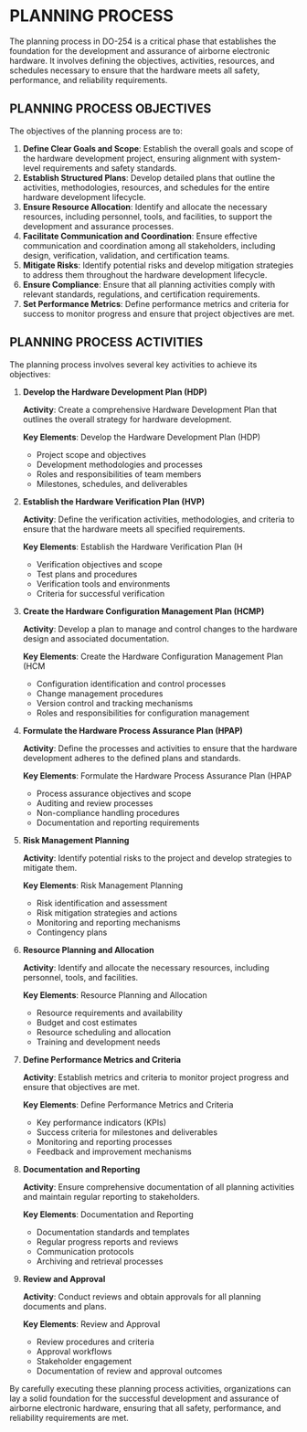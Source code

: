 # PLANNING PROCESS

The planning process in DO-254 is a critical phase that establishes the foundation for the development and assurance of airborne electronic hardware. It involves defining the objectives, activities, resources, and schedules necessary to ensure that the hardware meets all safety, performance, and reliability requirements.

## PLANNING PROCESS OBJECTIVES

The objectives of the planning process are to:

1. **Define Clear Goals and Scope**: Establish the overall goals and scope of the hardware development project, ensuring alignment with system-level requirements and safety standards.
2. **Establish Structured Plans**: Develop detailed plans that outline the activities, methodologies, resources, and schedules for the entire hardware development lifecycle.
3. **Ensure Resource Allocation**: Identify and allocate the necessary resources, including personnel, tools, and facilities, to support the development and assurance processes.
4. **Facilitate Communication and Coordination**: Ensure effective communication and coordination among all stakeholders, including design, verification, validation, and certification teams.
5. **Mitigate Risks**: Identify potential risks and develop mitigation strategies to address them throughout the hardware development lifecycle.
6. **Ensure Compliance**: Ensure that all planning activities comply with relevant standards, regulations, and certification requirements.
7. **Set Performance Metrics**: Define performance metrics and criteria for success to monitor progress and ensure that project objectives are met.

## PLANNING PROCESS ACTIVITIES

The planning process involves several key activities to achieve its objectives:

1. **Develop the Hardware Development Plan (HDP)**

   **Activity**: Create a comprehensive Hardware Development Plan that outlines the overall strategy for hardware development.

   **Key Elements**: Develop the Hardware Development Plan (HDP)

   - Project scope and objectives
   - Development methodologies and processes
   - Roles and responsibilities of team members
   - Milestones, schedules, and deliverables

2. **Establish the Hardware Verification Plan (HVP)**

   **Activity**: Define the verification activities, methodologies, and criteria to ensure that the hardware meets all specified requirements.

   **Key Elements**: Establish the Hardware Verification Plan (H

   - Verification objectives and scope
   - Test plans and procedures
   - Verification tools and environments
   - Criteria for successful verification

3. **Create the Hardware Configuration Management Plan (HCMP)**

   **Activity**: Develop a plan to manage and control changes to the hardware design and associated documentation.

   **Key Elements**: Create the Hardware Configuration Management Plan (HCM

   - Configuration identification and control processes
   - Change management procedures
   - Version control and tracking mechanisms
   - Roles and responsibilities for configuration management

4. **Formulate the Hardware Process Assurance Plan (HPAP)**

   **Activity**: Define the processes and activities to ensure that the hardware development adheres to the defined plans and standards.

   **Key Elements**: Formulate the Hardware Process Assurance Plan (HPAP

   - Process assurance objectives and scope
   - Auditing and review processes
   - Non-compliance handling procedures
   - Documentation and reporting requirements

5. **Risk Management Planning**

   **Activity**: Identify potential risks to the project and develop strategies to mitigate them.

   **Key Elements**: Risk Management Planning

   - Risk identification and assessment
   - Risk mitigation strategies and actions
   - Monitoring and reporting mechanisms
   - Contingency plans

6. **Resource Planning and Allocation**

   **Activity**: Identify and allocate the necessary resources, including personnel, tools, and facilities.

   **Key Elements**: Resource Planning and Allocation

   - Resource requirements and availability
   - Budget and cost estimates
   - Resource scheduling and allocation
   - Training and development needs

7. **Define Performance Metrics and Criteria**

   **Activity**: Establish metrics and criteria to monitor project progress and ensure that objectives are met.

   **Key Elements**: Define Performance Metrics and Criteria

   - Key performance indicators (KPIs)
   - Success criteria for milestones and deliverables
   - Monitoring and reporting processes
   - Feedback and improvement mechanisms

8. **Documentation and Reporting**

   **Activity**: Ensure comprehensive documentation of all planning activities and maintain regular reporting to stakeholders.

   **Key Elements**: Documentation and Reporting

   - Documentation standards and templates
   - Regular progress reports and reviews
   - Communication protocols
   - Archiving and retrieval processes

9. **Review and Approval**

   **Activity**: Conduct reviews and obtain approvals for all planning documents and plans.

   **Key Elements**: Review and Approval

   - Review procedures and criteria
   - Approval workflows
   - Stakeholder engagement
   - Documentation of review and approval outcomes

By carefully executing these planning process activities, organizations can lay a solid foundation for the successful development and assurance of airborne electronic hardware, ensuring that all safety, performance, and reliability requirements are met.

